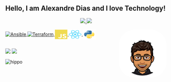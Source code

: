 ## Hello, I am Alexandre Dias and I love Technology!
<div align="center">
  <a href="https://github.com/AlexDias95">
  <img height="180em" src="https://github-readme-stats.vercel.app/api?username=AlexDias95&show_icons=true&theme=dracula&include_all_commits=true&count_private=true"/>
  <img height="180em" src="https://github-readme-stats.vercel.app/api/top-langs/?username=AlexDias95&layout=compact&langs_count=7&theme=dracula"/>
</div>
<div style="display: inline_block"><br>
  <img align="center" alt="Ansible" height="30" width="40" src="https://amalgjose.files.wordpress.com/2020/10/ansible-logo.png">
  <img align="center" alt="Terraform" height="30" width="40" src="https://www.scalefactory.com/blog/2020/06/25/what-we-are-looking-forward-to-in-terraform-0.13/Terraform.png">
  <img align="center" alt="Js" height="30" width="40" src="https://raw.githubusercontent.com/devicons/devicon/master/icons/javascript/javascript-plain.svg">
  <img align="center" alt="React" height="30" width="40" src="https://raw.githubusercontent.com/devicons/devicon/master/icons/react/react-original.svg">
  <img align="center" alt="Python" height="30" width="40" src="https://raw.githubusercontent.com/devicons/devicon/master/icons/python/python-original.svg">
  <img align="right" alt="pic" height="150" style="border-radius:50px;" src="https://raw.githubusercontent.com/AlexDias95/AlexDias95/399d41de125e14acf4a9f5be7617ceacd9a8f3ba/Imagem%20PNG-5DB91E70742C-1.png">
</div>
  
  ##
 
<div> 
  <a href = "mailto:alex.m.a.dias95@gmail.com"><img src="https://img.shields.io/badge/-Gmail-%23333?style=for-the-badge&logo=gmail&logoColor=white" target="_blank"></a>
  <a href="https://www.linkedin.com/in/alexandredias95/" target="_blank"><img src="https://img.shields.io/badge/-LinkedIn-%230077B5?style=for-the-badge&logo=linkedin&logoColor=white" target="_blank"></a> 
 
![hippo](https://i.pinimg.com/originals/c9/b2/81/c9b2812d066f8a62ddd0a9f9341eba4d.gif)
 
</div>
